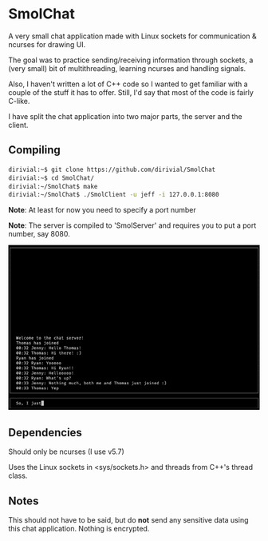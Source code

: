 # SmolChat

A very small chat application made with Linux sockets for communication &
ncurses for drawing UI.

The goal was to practice sending/receiving information through sockets,
a (very small) bit of multithreading, learning ncurses and handling signals.

Also, I haven't written a lot of C++ code so I wanted to get familiar with
a couple of the stuff it has to offer. Still, I'd say that most of the code is
fairly C-like.

I have split the chat application into two major parts, the server and the client.

## Compiling

```bash
dirivial:~$ git clone https://github.com/dirivial/SmolChat
dirivial:~$ cd SmolChat/
dirivial:~/SmolChat$ make
dirivial:~/SmolChat$ ./SmolClient -u jeff -i 127.0.0.1:8080
```

**Note**: At least for now you need to specify a port number

**Note**: The server is compiled to 'SmolServer' and requires you to
put a port number, say 8080.

![example](screenshots/1.png)

## Dependencies

Should only be ncurses (I use v5.7)

Uses the Linux sockets in <sys/sockets.h> and threads from C++'s thread class.

## Notes

This should not have to be said, but do **not** send any sensitive
data using this chat application. Nothing is encrypted.
